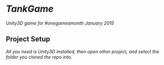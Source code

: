 # _TankGame_

_Unity3D game for #onegameamonth January 2015_

## Project Setup

_All you need is Unity3D installed, then open other project, and select the folder you cloned the repo into._ 
